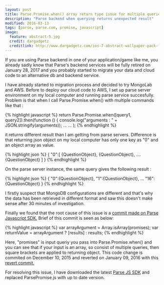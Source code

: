 ```yaml
---
layout: post
title: Parse.Promise.when() array return type issue for multiple queries
description: "Parse backend when querying returns unexpected result"
modified: 2016-03-13
tags: [parse, parse.com, promise, javascript]
image:
  feature: abstract-5.jpg
  credit: dargadgetz
  creditlink: http://www.dargadgetz.com/ios-7-abstract-wallpaper-pack-for-iphone-5-and-ipod-touch-retina/
---
```


If you are using Parse backend in one of your application/game like me, you already sadly know that Parse's backend services will be fully retired on January 28, 2017 and you probably started to migrate your data and cloud code to an
alternative db and backend service.

I have already started to migration process and decided to try MongoLab and AWS. Before to deploy our cloud code to AWS, I set up parse server environment on my local computer and running parse service succesfully. Problem is that when I call
Parse.Promise.when() with multiple commands like that :

{% highlight javascript %}
return Parse.Promise.when([query1, query2]).then(function () {
        console.log("arguments : " + JSON.stringify(arguments));
...
...
);
{% endhighlight %}

it returns different result than I am getting from parse servers. Difference is that returning json object on my local computer has only one key as "0" and an object array
as value.

{% highlight json %}
{
   "0":[
      {QuestionObject},
      {QuestionObject},
      ....
      {QuestionObject}
   ]
}
{% endhighlight %}

On the parse server instance, the same query gives the following result :

{% highlight json %}
{
   "0":{QuestionObject},
   "1":{QuestionObject},
   ...
   "16":{QuestionObject}
}
{% endhighlight %}

I firstly suspect that MongoDB configurations are different and that's why the data has been retrieved in different format and 
saw this doesn't make sense after 30 minutes of investigation. 

Finally we found that the root cause of this issue is a <a href="https://github.com/ParsePlatform/Parse-SDK-JS/commit/2880e5c4bc0f0bb8def825c3ccdf7b9c88691a9a">commit made on Parse Javascript SDK.</a>
Brief of this commit is seen as below:

{% highlight javascript %}
var arrayArgument = Array.isArray(promises);
var returnValue = arrayArgument ? [results] : results;
{% endhighlight %}

Here, "promises" is input queriy you pass into Parse.Promise.when() and you can see that if your input is an array, so consist of multiple queries, then square brackets are applied to returning object. This code change is commited
on December 10, 2015 and reverted on January 09, 2016 with this <a href="https://github.com/ParsePlatform/Parse-SDK-JS/commit/7da2856b18ca1672766612700139757300ecbf62">revert commit.</a>

For resolving this issue, I have downloaded the latest <a href="https://github.com/ParsePlatform/Parse-SDK-JS" >Parse JS SDK</a> and replaced ParsePromise.js with up to date version.




